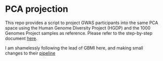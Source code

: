 # PCA projection

This repo provides a script to project GWAS participants into the same PCA space using the Human Genome Diversity Project (HGDP) and the 1000 Genomes Project samples as reference. Please refer to the step-by-step document [here](https://docs.google.com/document/d/1ahhw8Xp-rDiM2q3l--ONeMoLrpBFcxVT33F9YwQby0U/edit?usp=sharing).

I am shamelessly following the lead of GBMI here, and making small changes to their [pipeline](https://github.com/globalbiobankmeta/pca_projection/tree/master)
